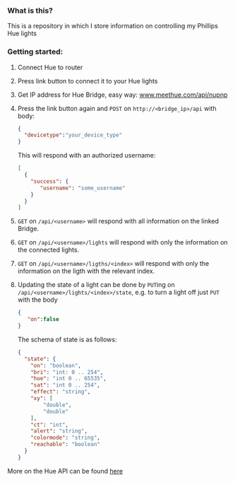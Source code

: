 ### What is this?
This is a repository in which I store information on controlling my Phillips Hue lights

### Getting started:
1. Connect Hue to router
2. Press link button to connect it to your Hue lights
3. Get IP address for Hue Bridge, easy way: www.meethue.com/api/nupnp
4. Press the link button again and `POST` on `http://<bridge_ip>/api` with body:

   ```json
   {
     "devicetype":"your_device_type"
   }
   ```
   This will respond with an authorized username:
   ```json
   [
     {
	   "success": {
	      "username": "some_username"
	   }
     }
   ]
   ```
5. `GET` on `/api/<username>` will respond with all information on the linked Bridge.
6. `GET` on `/api/<username>/lights` will respond with only the information on the connected lights.
7. `GET` on `/api/<username>/ligths/<index>` will respond with only the information on the ligth with the relevant index.
8. Updating the state of a light can be done by `PUT`ing on `/api/<username>/lights/<index>/state`,
 e.g. to turn a light off just `PUT` with the body

   ```json
   {
      "on":false
   }
   ```
   The schema of state is as follows:
   ```json
   {
     "state": {
	   "on": "boolean",
	   "bri": "int: 0 .. 254",
	   "hue": "int 0 .. 65535",
	   "sat": "int 0 .. 254",
	   "effect": "string",
	   "xy": [
		   "double",
		   "double"
	   ],
	   "ct": "int",
	   "alert": "string",
	   "colormode": "string",
	   "reachable": "boolean"
     }
   }
   ```

More on the Hue API can be found [here](http://www.developers.meethue.com/documentation/core-concepts)